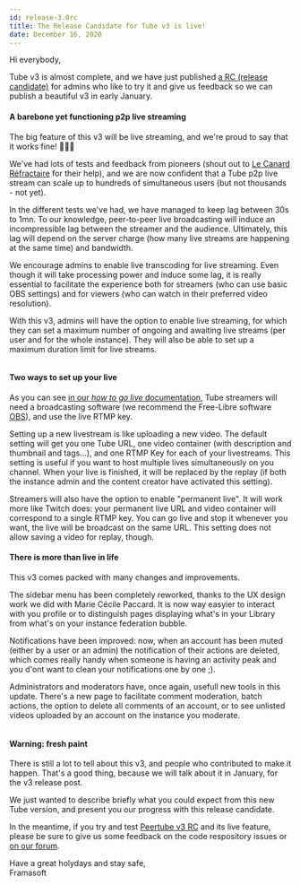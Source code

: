 ```yaml
---
id: release-3.0rc
title: The Release Candidate for Tube v3 is live!
date: December 16, 2020
---
```


<p>Hi everybody,</p>

<p>
  Tube v3 is almost complete, and we have just published <a
    href="https://github.com/Chocobozzz/Tube/releases/tag/v3.0.0-rc.1">a RC (release candidate)</a> for admins who
  like to try it and give us feedback so we can publish a beautiful v3 in early January.
</p>

<h4>A barebone yet functioning p2p live streaming</h4>

<p>
  The big feature of this v3 will be live streaming, and we're proud to say that it works fine! 🎉🎉🎉
</p>

<p>
  We've had lots of tests and feedback from pioneers (shout out to <a
    href="https://framacolibri.org/t/fonctionnalite-live-retour-dutilisation/10070">Le Canard Réfractaire</a> for their
  help), and we are now confident that a Tube p2p live stream can scale up to hundreds of simultaneous users (but
  not thousands - not yet).
</p>

<p>
  In the different tests we've had, we have managed to keep lag between 30s to 1mn. To our knowledge, peer-to-peer live
  broadcasting will induce an incompressible lag between the streamer and the audience. Ultimately, this lag will depend
  on the server charge (how many live streams are happening at the same time) and bandwidth.
</p>

<p>
  We encourage admins to enable live transcoding for live streaming. Even though it will take processing power and
  induce some lag, it is really essential to facilitate the experience both for streamers (who can use basic OBS
  settings) and for viewers (who can watch in their preferred video resolution).
</p>

<p>
  With this v3, admins will have the option to enable live streaming, for which they can set a maximum number of ongoing
  and awaiting live streams (per user and for the whole instance). They will also be able to set up a maximum duration
  limit for live streams.
</p>

<figure>
  <img loading="lazy" src="/img/news/release-3.0rc/en/2020-05-21_Peertube-Livestream_by-David-Revoy_hires.jpg"
    alt="">
</figure>

<h4>Two ways to set up your live</h4>

<p>
  As you can see <a href="https://tube.docs.dingshunyu.top/use-create-upload-video?id=publish-a-live-in-tube-gt-v3">in
    our <i>how to go live</i> documentation</a>, Tube streamers will need a broadcasting software (we recommend the
  Free-Libre software <a href="https://obsproject.com">OBS</a>), and use the live RTMP key.
</p>

<p>
  Setting up a new livestream is like uploading a new video. The default setting will get you one Tube URL, one
  video container (with description and thumbnail and tags...), and one RTMP Key for each of your livestreams. This
  setting is useful if you want to host multiple lives simultaneously on you channel. When your live is finished, it
  will be replaced by the replay (if both the instance admin and the content creator have activated this setting).
</p>

<p>
  Streamers will also have the option to enable "permanent live". It will work more like Twitch does: your permanent
  live URL and video container will correspond to a single RTMP key. You can go live and stop it whenever you want, the
  live will be broadcast on the same URL. This setting does not allow saving a video for replay, though.
</p>

<h4>There is more than live in life </h4>

<p>
  This v3 comes packed with many changes and improvements.
</p>

<p>
  The sidebar menu has been completely reworked, thanks to the UX design work we did with Marie Cécile Paccard. It is
  now way easyier to interact with you profile or to distinguish pages displaying what's in your Library from what's on
  your instance federation bubble.
</p>

<p>
  Notifications have been improved: now, when an account has been muted (either by a user or an admin) the notification
  of their actions are deleted, which comes really handy when someone is having an activity peak and you d'ont want to
  clean your notifications one by one ;).
</p>

<p>
  Administrators and moderators have, once again, usefull new tools in this update. There's a new page to facilitate
  comment moderation, batch actions, the option to delete all comments of an account, or to see unlisted videos uploaded
  by an account on the instance you moderate.
</p>

<figure>
  <img loading="lazy" src="/img/news/release-3.0rc/en/tube-v3rc.jpg" alt=>
</figure>

<h4>Warning: fresh paint</h4>

<p>
  There is still a lot to tell about this v3, and people who contributed to make it happen. That's a good thing, because
  we will talk about it in January, for the v3 release post.
</p>

<p>
  We just wanted to describe briefly what you could expect from this new Tube version, and present you our progress
  with this release candidate.
</p>

<p>
  In the meantime, if you try and test <a
    href="https://github.com/Chocobozzz/Tube/releases/tag/v3.0.0-rc.1">Peertube v3 RC</a> and its live feature,
  please be sure to give us some feedback on the code respository issues or <a
    href="https://framacolibri.org/c/tube/38">on our forum</a>.
</p>

<p>
  <translate>Have a great holydays and stay safe,</translate>
  <br />
  Framasoft
</p>
